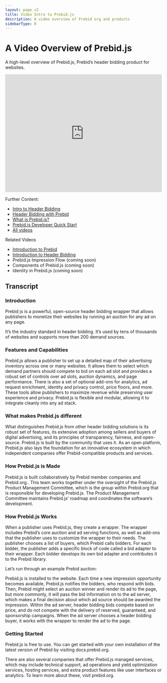 ```yaml
---
layout: page_v2
title: Video Intro to Prebid.js
description: A video overview of Prebid org and products
sidebarType: 0
---
```


# A Video Overview of Prebid.js

A high-level overview of Prebid.js, Prebid’s header bidding product for websites.

<div style="padding:75% 0 0 0;position:relative;"><iframe src="https://player.vimeo.com/video/822153705?h=164ad73316&amp;badge=0&amp;autopause=0&amp;player_id=0&amp;app_id=58479" frameborder="0" allow="autoplay; fullscreen; picture-in-picture" allowfullscreen style="position:absolute;top:0;left:0;width:100%;height:100%;" title="1.3_IntroToPBJS_v5"></iframe></div><script src="https://player.vimeo.com/api/player.js"></script>

Further Content:
- [Intro to Header Bidding](/overview/intro-to-header-bidding.html)
- [Header Bidding with Prebid](/overview/intro.html#header-bidding-with-prebid)
- [What is Prebid.js?](/prebid/prebidjs.html)
- [Prebid.js Developer Quick Start](/dev-docs/getting-started.html)
- [All videos](/overview/all-videos.html)

Related Videos
- [Introduction to Prebid](/overview/intro-video.html)
- [Introduction to Header Bidding](/overview/intro-to-header-bidding-video.html)
- Prebid.js Impression Flow (coming soon)
- Components of Prebid.js (coming soon)
- Identity in Prebid.js (coming soon)

## Transcript

### Introduction
Prebid js is a powerful, open-source header bidding wrapper that allows publishers to monetize their websites by running an auction for any ad on any page.

It’s the industry standard in header bidding. It’s used by tens of thousands of websites and supports more than 200 demand sources. 

### Features and Capabilities
Prebid.js allows a publisher to set up a detailed map of their advertising inventory across one or many websites. It allows them to select which demand partners should compete to bid on each ad slot and provides a robust set of controls over ad slots, auction dynamics, and page performance. There is also a set of optional add-ons for analytics, ad request enrichment, identity and privacy control, price floors, and more. These tools allow publishers to maximize revenue while preserving user experience and privacy. Prebid.js is flexible and modular, allowing it to integrate cleanly into any ad stack. 

### What makes Prebid.js different
What distinguishes Prebid.js from other header bidding solutions is its robust set of features, its extensive adoption among sellers and buyers of digital advertising, and its principles of transparency, fairness, and open-source. Prebid.js is built by the community that uses it. As an open platform, Prebid.js also lays the foundation for an innovative ecosystem in which independent companies offer Prebid-compatible products and services.
### How Prebid.js is Made
Prebid.js is built collaboratively by Prebid member companies and Prebid.org.. This team works together under the oversight of the Prebid.js Product Management Committee, which is the group within Prebid.org that is responsible for developing Prebid.js. The Product Management Committee maintains Prebid.js’ roadmap and coordinates the software’s development.

### How Prebid.js Works
When a publisher uses Prebid.js, they create a wrapper. The wrapper includes Prebid’s core auction and ad serving functions, as well as add-ons that the publisher uses to customize the wrapper to their needs. The publisher chooses a list of buyers, which Prebid calls bidders. For each bidder, the publisher adds a specific block of code called a bid adapter to their wrapper. Each bidder develops its own bid adapter and contributes it to the Prebid library.

Let’s run through an example Prebid auction:

Prebid.js is installed to the website. Each time a new impression opportunity becomes available, Prebid.js notifies the bidders, who respond with bids. Then, Prebid might select an auction winner and render its ad to the page, but more commonly, it will pass the bid information on to the ad server, which makes a final decision about which ad source should be awarded the impression. Within the ad server, header bidding bids compete based on price, and do not compete with the delivery of reserved, guaranteed, and sponsorship campaigns. When the ad server chooses a header bidding buyer, it works with the wrapper to render the ad to the page.

### Getting Started
Prebid.js is free to use. You can get started with your own installation of the latest version of Prebid by visiting docs.prebid.org. 

There are also several companies that offer Prebid.js managed services, which may include technical support, ad operations and yield optimization services, hosting services, and extra product features like user interfaces or analytics. To learn more about these, visit prebid.org.

